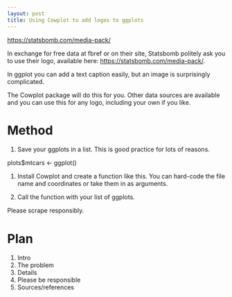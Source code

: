 ```yaml
---
layout: post
title: Using Cowplot to add logos to ggplots
---
```


https://statsbomb.com/media-pack/

In exchange for free data at fbref or on their site, Statsbomb politely ask you to use their logo, available here: https://statsbomb.com/media-pack/. 

In ggplot you can add a text caption easily, but an image is surprisingly complicated.

<side by side plots of absolute position>

The Cowplot package will do this for you. Other data sources are available and you can use this for any logo, including your own if you like.

# Method

1. Save your ggplots in a list. This is good practice for lots of reasons.

plots$mtcars <- ggplot()

1. Install Cowplot and create a function like this.
You can hard-code the file name and coordinates or take them in as arguments.

1. Call the function with your list of ggplots.

Please scrape responsibly.

# Plan
1. Intro
1. The problem
1. Details
1. Please be responsible
1. Sources/references
